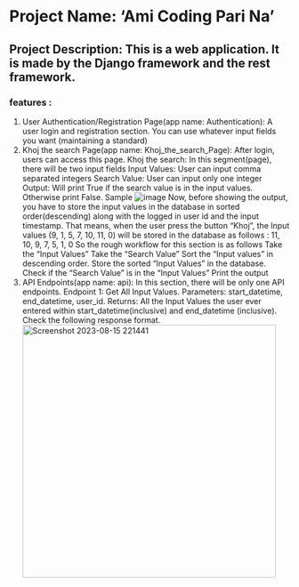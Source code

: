 # Project Name: ‘Ami Coding Pari Na’

## Project Description: This is a web application. It is made by the Django framework and the rest framework.
### features :
   1. User Authentication/Registration Page(app name: Authentication): 
  A user login and registration section. You can use whatever input fields you want (maintaining a standard)
   2. Khoj the search Page(app name: Khoj_the_search_Page): 
After login, users can access this page. Khoj the search: In this segment(page), there will be two input fields
Input Values: User can input comma separated integers
Search Value: User can input only one integer 
Output: Will print True if the search value is in the input values. Otherwise print False.
Sample ![image](https://github.com/shuvo881/Ami_Coding_Pari_Na_Django/assets/68312838/b441ffe7-7935-472a-b923-c864bd62041c)
Now, before showing the output, you have to store the input values in the database in sorted order(descending) along with the logged in user id and the input timestamp. That means, when the user press the button “Khoj”, the Input values (9, 1, 5, 7, 10, 11, 0) will be stored in the database as follows : 11, 10, 9, 7, 5, 1, 0
So the rough workflow for this section is as follows
Take the “Input Values”
Take the “Search Value”
Sort the “Input values” in descending order.
Store the sorted “Input Values” in the database.
Check if the “Search Value” is in the “Input Values”
Print the output
  3. API Endpoints(app name: api):
     In this section, there will be only one API endpoints.
Endpoint 1: Get All Input Values.
Parameters: start_datetime, end_datetime, user_id.
Returns: All the Input Values the user ever entered within start_datetime(inclusive) and end_datetime (inclusive).
Check the following response format.<img width="455" alt="Screenshot 2023-08-15 221441" src="https://github.com/shuvo881/Ami_Coding_Pari_Na_Django/assets/68312838/b50b5c06-588b-48e1-b2d1-5420f084af20">


